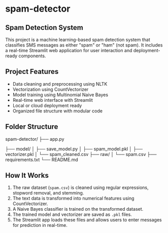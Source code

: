 # spam-detector
## Spam Detection System

This project is a machine learning-based spam detection system that classifies SMS messages as either "spam" or "ham" (not spam). It includes a real-time Streamlit web application for user interaction and deployment-ready components.

## Project Features

- Data cleaning and preprocessing using NLTK
- Vectorization using CountVectorizer
- Model training using Multinomial Naive Bayes
- Real-time web interface with Streamlit
- Local or cloud deployment ready
- Organized file structure with modular code
## Folder Structure
spam-detector/
├── app.py 

├── model/
│ ├── save_model.py 
│ ├── spam_model.pkl 
│ ├── vectorizer.pkl 
│ └── spam_cleaned.csv 
├── raw/
│ └── spam.csv 
├── requirements.txt 
└── README.md 

## How It Works

1. The raw dataset (`spam.csv`) is cleaned using regular expressions, stopword removal, and stemming.
2. The text data is transformed into numerical features using CountVectorizer.
3. A Naive Bayes classifier is trained on the transformed dataset.
4. The trained model and vectorizer are saved as `.pkl` files.
5. The Streamlit app loads these files and allows users to enter messages for prediction in real-time.

